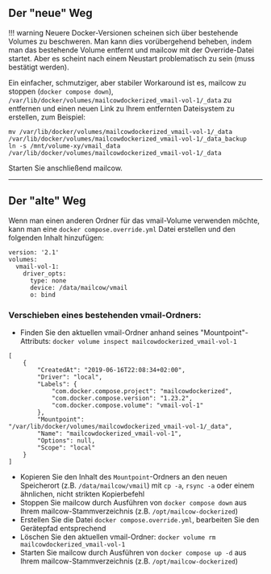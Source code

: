 ## Der "neue" Weg

!!! warning
    Neuere Docker-Versionen scheinen sich über bestehende Volumes zu beschweren. Man kann dies vorübergehend beheben, indem man das bestehende Volume entfernt und mailcow mit der Override-Datei startet. Aber es scheint nach einem Neustart problematisch zu sein (muss bestätigt werden).

Ein einfacher, schmutziger, aber stabiler Workaround ist es, mailcow zu stoppen (`docker compose down`), `/var/lib/docker/volumes/mailcowdockerized_vmail-vol-1/_data` zu entfernen und einen neuen Link zu Ihrem entfernten Dateisystem zu erstellen, zum Beispiel:

```
mv /var/lib/docker/volumes/mailcowdockerized_vmail-vol-1/_data /var/lib/docker/volumes/mailcowdockerized_vmail-vol-1/_data_backup
ln -s /mnt/volume-xy/vmail_data /var/lib/docker/volumes/mailcowdockerized_vmail-vol-1/_data
```

Starten Sie anschließend mailcow.

---

## Der "alte" Weg

Wenn man einen anderen Ordner für das vmail-Volume verwenden möchte, kann man eine `docker compose.override.yml` Datei erstellen und den folgenden Inhalt hinzufügen:

```
version: '2.1'
volumes:
  vmail-vol-1:
    driver_opts:
      type: none
      device: /data/mailcow/vmail	
      o: bind
```

### Verschieben eines bestehenden vmail-Ordners:

- Finden Sie den aktuellen vmail-Ordner anhand seines "Mountpoint"-Attributs: `docker volume inspect mailcowdockerized_vmail-vol-1`

``` hl_lines="10"
[
    {
        "CreatedAt": "2019-06-16T22:08:34+02:00",
        "Driver": "local",
        "Labels": {
            "com.docker.compose.project": "mailcowdockerized",
            "com.docker.compose.version": "1.23.2",
            "com.docker.compose.volume": "vmail-vol-1"
        },
        "Mountpoint": "/var/lib/docker/volumes/mailcowdockerized_vmail-vol-1/_data",
        "Name": "mailcowdockerized_vmail-vol-1",
        "Options": null,
        "Scope": "local"
    }
]
```

- Kopieren Sie den Inhalt des `Mountpoint`-Ordners an den neuen Speicherort (z.B. `/data/mailcow/vmail`) mit `cp -a`, `rsync -a` oder einem ähnlichen, nicht strikten Kopierbefehl
- Stoppen Sie mailcow durch Ausführen von `docker compose down` aus Ihrem mailcow-Stammverzeichnis (z.B. `/opt/mailcow-dockerized`)
- Erstellen Sie die Datei `docker compose.override.yml`, bearbeiten Sie den Gerätepfad entsprechend
- Löschen Sie den aktuellen vmail-Ordner: `docker volume rm mailcowdockerized_vmail-vol-1`
- Starten Sie mailcow durch Ausführen von `docker compose up -d` aus Ihrem mailcow-Stammverzeichnis (z.B. `/opt/mailcow-dockerized`)

